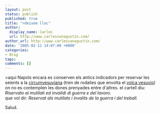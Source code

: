 ```yaml
---
layout: post
status: publish
published: true
title: ">deixem lloc"
author:
  display_name: Carles
  url: http://www.carlessanagustin.com/
author_url: http://www.carlessanagustin.com/
date: '2005-02-11 14:07:00 +0000'
categories:
- Blog
tags:
comments: []
---
```

<p>>aqui Napols encara es conserven els antics indicadors per reservar les seients a la <a href="http://www.vesuviana.it/nebula/" target="_blank">circumvesuviana</a> (tren de rodalies que envolta el <a href="http://www.vesuviopark.it/main/index.asp" target="_blank">volca vesuvio</a>) on no es contemplen les dones prenyades entre d'altres. el cartell diu:<br /><i>Riservato ai mutilati ed invalidi di guerra e del lavoro.</i><br />que vol dir: <i>Reservat als mutilats i invalits de la guerra i del treball.</i></p>
<p>Salud.</p>
